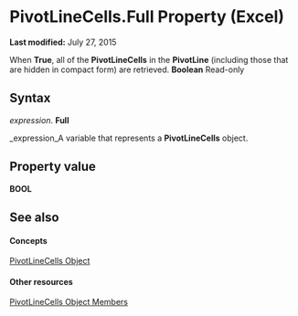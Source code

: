 
# PivotLineCells.Full Property (Excel)

 **Last modified:** July 27, 2015

When  **True**, all of the  **PivotLineCells** in the **PivotLine** (including those that are hidden in compact form) are retrieved. **Boolean** Read-only

## Syntax

 _expression_. **Full**

 _expression_A variable that represents a  **PivotLineCells** object.


## Property value

 **BOOL**


## See also


#### Concepts


 [PivotLineCells Object](cfa51fcd-3384-4c75-3ae9-4a2c1d92a489.md)
#### Other resources


 [PivotLineCells Object Members](77db0767-34ff-6bb4-25e2-8a9361afe7f6.md)

